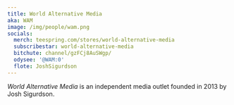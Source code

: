 ```yaml
---
title: World Alternative Media
aka: WAM
image: /img/people/wam.png
socials:
  merch: teespring.com/stores/world-alternative-media
  subscribestar: world-alternative-media
  bitchute: channel/gzFCj8AuSWgp/
  odysee: '@WAM:0'
  flote: JoshSigurdson
---
```


_World Alternative Media_ is an independent media outlet founded in 2013 by
Josh Sigurdson.
